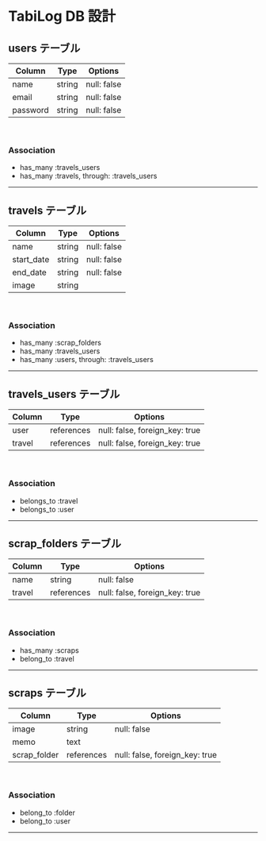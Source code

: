 # TabiLog DB 設計

## users テーブル

| Column   | Type   | Options     |
| -------- | ------ | ----------- |
| name     | string | null: false |
| email    | string | null: false |
| password | string | null: false |
<br>

### Association

- has_many :travels_users
- has_many :travels, through: :travels_users

---

## travels テーブル

| Column     | Type   | Options     |
| ---------- | ------ | ----------- |
| name       | string | null: false |
| start_date | string | null: false |
| end_date   | string | null: false |
| image      | string |             |
<br>

### Association

- has_many :scrap_folders
- has_many :travels_users
- has_many :users, through: :travels_users

---

## travels_users テーブル

| Column | Type       | Options                        |
| ------ | ---------- | ------------------------------ |
| user   | references | null: false, foreign_key: true |
| travel | references | null: false, foreign_key: true |
<br>

### Association

- belongs_to :travel
- belongs_to :user

---

## scrap_folders テーブル

| Column | Type       | Options                        |
| ------ | ---------- | ------------------------------ |
| name   | string     | null: false                    |
| travel | references | null: false, foreign_key: true |
<br>

### Association

- has_many :scraps
- belong_to :travel

---

## scraps テーブル

| Column       | Type       | Options                        |
| ------------ | ---------- | ------------------------------ |
| image        | string     | null: false                    |
| memo         | text       |                                |
| scrap_folder | references | null: false, foreign_key: true |
<br>

### Association

- belong_to :folder
- belong_to :user

---
